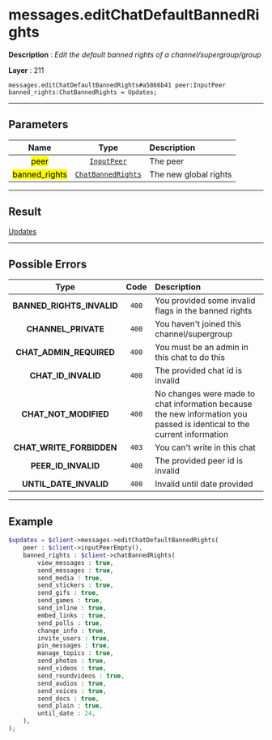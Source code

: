 # messages.editChatDefaultBannedRights

**Description** : *Edit the default banned rights of a channel/supergroup/group*

**Layer** : 211

```tl
messages.editChatDefaultBannedRights#a5866b41 peer:InputPeer banned_rights:ChatBannedRights = Updates;
```

---

## Parameters

| Name | Type | Description |
| :---: | :---: | :--- |
| <mark>peer</mark> | [`InputPeer`](type/InputPeer) | The peer |
| <mark>banned_rights</mark> | [`ChatBannedRights`](type/ChatBannedRights) | The new global rights |

---

## Result

[Updates](type/Updates)

---

## Possible Errors

| Type | Code | Description |
| :---: | :---: | :--- |
| **BANNED_RIGHTS_INVALID** | `400` | You provided some invalid flags in the banned rights |
| **CHANNEL_PRIVATE** | `400` | You haven't joined this channel/supergroup |
| **CHAT_ADMIN_REQUIRED** | `400` | You must be an admin in this chat to do this |
| **CHAT_ID_INVALID** | `400` | The provided chat id is invalid |
| **CHAT_NOT_MODIFIED** | `400` | No changes were made to chat information because the new information you passed is identical to the current information |
| **CHAT_WRITE_FORBIDDEN** | `403` | You can't write in this chat |
| **PEER_ID_INVALID** | `400` | The provided peer id is invalid |
| **UNTIL_DATE_INVALID** | `400` | Invalid until date provided |

---

## Example

```php
$updates = $client->messages->editChatDefaultBannedRights(
	peer : $client->inputPeerEmpty(),
	banned_rights : $client->chatBannedRights(
		view_messages : true,
		send_messages : true,
		send_media : true,
		send_stickers : true,
		send_gifs : true,
		send_games : true,
		send_inline : true,
		embed_links : true,
		send_polls : true,
		change_info : true,
		invite_users : true,
		pin_messages : true,
		manage_topics : true,
		send_photos : true,
		send_videos : true,
		send_roundvideos : true,
		send_audios : true,
		send_voices : true,
		send_docs : true,
		send_plain : true,
		until_date : 24,
	),
);
```